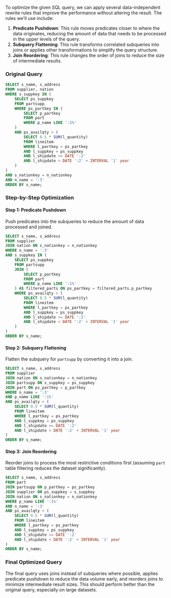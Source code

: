To optimize the given SQL query, we can apply several data-independent rewrite rules that improve the performance without altering the result. The rules we'll use include:

1. **Predicate Pushdown**: This rule moves predicates closer to where the data originates, reducing the amount of data that needs to be processed in the upper levels of the query.
2. **Subquery Flattening**: This rule transforms correlated subqueries into joins or applies other transformations to simplify the query structure.
3. **Join Reordering**: This rule changes the order of joins to reduce the size of intermediate results.

### Original Query
```sql
SELECT s_name, s_address 
FROM supplier, nation 
WHERE s_suppkey IN (
    SELECT ps_suppkey 
    FROM partsupp 
    WHERE ps_partkey IN (
        SELECT p_partkey 
        FROM part 
        WHERE p_name LIKE ':1%'
    ) 
    AND ps_availqty > (
        SELECT 0.5 * SUM(l_quantity) 
        FROM lineitem 
        WHERE l_partkey = ps_partkey 
        AND l_suppkey = ps_suppkey 
        AND l_shipdate >= DATE ':2' 
        AND l_shipdate < DATE ':2' + INTERVAL '1' year
    )
) 
AND s_nationkey = n_nationkey 
AND n_name = ':3' 
ORDER BY s_name;
```

### Step-by-Step Optimization

#### Step 1: Predicate Pushdown
Push predicates into the subqueries to reduce the amount of data processed and joined.

```sql
SELECT s_name, s_address 
FROM supplier
JOIN nation ON s_nationkey = n_nationkey
WHERE n_name = ':3'
AND s_suppkey IN (
    SELECT ps_suppkey 
    FROM partsupp 
    JOIN (
        SELECT p_partkey 
        FROM part 
        WHERE p_name LIKE ':1%'
    ) AS filtered_parts ON ps_partkey = filtered_parts.p_partkey
    WHERE ps_availqty > (
        SELECT 0.5 * SUM(l_quantity) 
        FROM lineitem 
        WHERE l_partkey = ps_partkey 
        AND l_suppkey = ps_suppkey 
        AND l_shipdate >= DATE ':2' 
        AND l_shipdate < DATE ':2' + INTERVAL '1' year
    )
)
ORDER BY s_name;
```

#### Step 2: Subquery Flattening
Flatten the subquery for `partsupp` by converting it into a join.

```sql
SELECT s_name, s_address 
FROM supplier
JOIN nation ON s_nationkey = n_nationkey
JOIN partsupp ON s_suppkey = ps_suppkey
JOIN part ON ps_partkey = p_partkey
WHERE n_name = ':3'
AND p_name LIKE ':1%'
AND ps_availqty > (
    SELECT 0.5 * SUM(l_quantity) 
    FROM lineitem 
    WHERE l_partkey = ps_partkey 
    AND l_suppkey = ps_suppkey 
    AND l_shipdate >= DATE ':2' 
    AND l_shipdate < DATE ':2' + INTERVAL '1' year
)
ORDER BY s_name;
```

#### Step 3: Join Reordering
Reorder joins to process the most restrictive conditions first (assuming `part` table filtering reduces the dataset significantly).

```sql
SELECT s_name, s_address 
FROM part
JOIN partsupp ON p_partkey = ps_partkey
JOIN supplier ON ps_suppkey = s_suppkey
JOIN nation ON s_nationkey = n_nationkey
WHERE p_name LIKE ':1%'
AND n_name = ':3'
AND ps_availqty > (
    SELECT 0.5 * SUM(l_quantity) 
    FROM lineitem 
    WHERE l_partkey = ps_partkey 
    AND l_suppkey = ps_suppkey 
    AND l_shipdate >= DATE ':2' 
    AND l_shipdate < DATE ':2' + INTERVAL '1' year
)
ORDER BY s_name;
```

### Final Optimized Query
The final query uses joins instead of subqueries where possible, applies predicate pushdown to reduce the data volume early, and reorders joins to minimize intermediate result sizes. This should perform better than the original query, especially on large datasets.